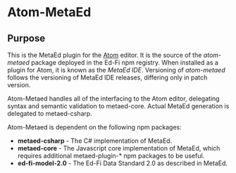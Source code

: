 Atom-MetaEd
======

Purpose
-

This is the MetaEd plugin for the [Atom](https://atom.io) editor.  It is the source of the _atom-metaed_ package deployed in the Ed-Fi npm registry.  When installed as a plugin for Atom, it is known as the _MetaEd IDE_.  Versioning of _atom-metaed_ follows the versioning of MetaEd IDE releases, differing only in patch version.

Atom-Metaed handles all of the interfacing to the Atom editor, delegating syntax and semantic validation to metaed-core.  Actual MetaEd generation is delegated to metaed-csharp.

Atom-Metaed is dependent on the following npm packages:
* **metaed-csharp** - The C# implementation of MetaEd.
* **metaed-core** - The Javascript core implementation of MetaEd, which requires additional metaed-plugin-* npm packages to be useful.
* **ed-fi-model-2.0** - The Ed-Fi Data Standard 2.0 as described in MetaEd.
